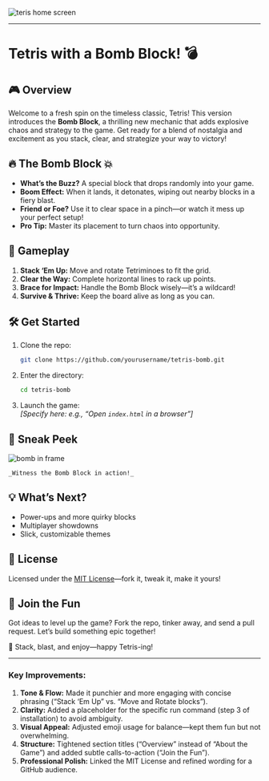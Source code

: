 
![teris home screen](https://github.com/user-attachments/assets/f5e39f1e-02d8-4536-8c16-683e7c495873)

---

# Tetris with a Bomb Block! 💣

## 🎮 Overview
Welcome to a fresh spin on the timeless classic, Tetris! This version introduces the **Bomb Block**, a thrilling new mechanic that adds explosive chaos and strategy to the game. Get ready for a blend of nostalgia and excitement as you stack, clear, and strategize your way to victory!

## 🔥 The Bomb Block 💥
- **What’s the Buzz?** A special block that drops randomly into your game.
- **Boom Effect:** When it lands, it detonates, wiping out nearby blocks in a fiery blast.
- **Friend or Foe?** Use it to clear space in a pinch—or watch it mess up your perfect setup!
- **Pro Tip:** Master its placement to turn chaos into opportunity.

## 🎯 Gameplay
1. **Stack ‘Em Up:** Move and rotate Tetriminoes to fit the grid.
2. **Clear the Way:** Complete horizontal lines to rack up points.
3. **Brace for Impact:** Handle the Bomb Block wisely—it’s a wildcard!
4. **Survive & Thrive:** Keep the board alive as long as you can.

## 🛠️ Get Started
1. Clone the repo:
   ```bash
   git clone https://github.com/yourusername/tetris-bomb.git
   ```
2. Enter the directory:
   ```bash
   cd tetris-bomb
   ```
3. Launch the game:  
   _[Specify here: e.g., “Open `index.html` in a browser”]_

## 📸 Sneak Peek
![bomb in frame](https://github.com/user-attachments/assets/a432dcdb-7b10-4efe-abbc-484f1bf33546)
```
_Witness the Bomb Block in action!_
```


## 💡 What’s Next?
- Power-ups and more quirky blocks
- Multiplayer showdowns
- Slick, customizable themes

## 📜 License
Licensed under the [MIT License](LICENSE)—fork it, tweak it, make it yours!

## 🙌 Join the Fun
Got ideas to level up the game? Fork the repo, tinker away, and send a pull request. Let’s build something epic together!

🚀 Stack, blast, and enjoy—happy Tetris-ing!

---

### Key Improvements:
1. **Tone & Flow:** Made it punchier and more engaging with concise phrasing (“Stack ‘Em Up” vs. “Move and Rotate blocks”).
2. **Clarity:** Added a placeholder for the specific run command (step 3 of installation) to avoid ambiguity.
3. **Visual Appeal:** Adjusted emoji usage for balance—kept them fun but not overwhelming.
4. **Structure:** Tightened section titles (“Overview” instead of “About the Game”) and added subtle calls-to-action (“Join the Fun”).
5. **Professional Polish:** Linked the MIT License and refined wording for a GitHub audience.


